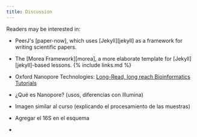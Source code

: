 ```yaml
---
title: Discussion
---
```


Readers may be interested in:

*   PeerJ's [paper-now], which uses [Jekyll][jekyll] as a framework for writing scientific papers.
*   The [Morea Framework][morea],
    a more elaborate template for [Jekyll][jekyll]-based lessons.
    {% include links.md %}

*   Oxford Nanopore Technologies: [Long-Read, long reach Bioinformatics Tutorials](https://timkahlke.github.io/LongRead_tutorials/OV.html)


*  ¿Qué es Nanopore? (usos, diferencias con Illumina)
*  Imagen similar al curso (explicando el procesamiento de las muestras)
*  Agregar el 16S en el esquema 
*  
